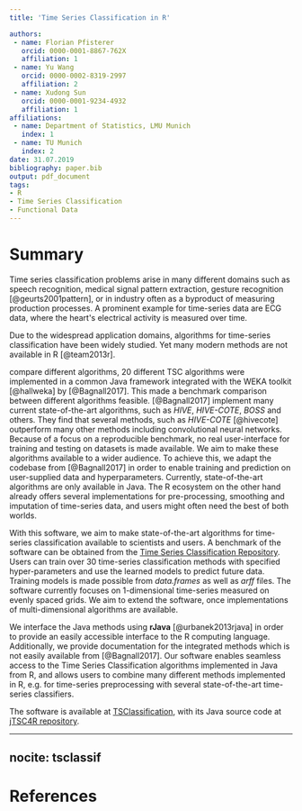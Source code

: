 ```yaml
---
title: 'Time Series Classification in R'

authors:
 - name: Florian Pfisterer
   orcid: 0000-0001-8867-762X
   affiliation: 1
 - name: Yu Wang
   orcid: 0000-0002-8319-2997
   affiliation: 2
 - name: Xudong Sun
   orcid: 0000-0001-9234-4932
   affiliation: 1
affiliations:
 - name: Department of Statistics, LMU Munich
   index: 1
 - name: TU Munich
   index: 2
date: 31.07.2019
bibliography: paper.bib
output: pdf_document
tags:
- R
- Time Series Classification
- Functional Data
---
```


# Summary
Time series classification problems arise in many different domains such as speech recognition, medical signal pattern extraction, gesture recognition [@geurts2001pattern], or in industry often as a byproduct of measuring production processes.
A prominent example for time-series data are ECG data, where the heart's electrical activity is measured over time.

Due to the widespread application domains, algorithms for time-series classification have been widely studied.
Yet many modern methods are not available in R [@team2013r].

compare different algorithms, 20 different TSC algorithms were implemented in a common Java framework integrated with the WEKA toolkit [@hallweka] by [@Bagnall2017].
This made a benchmark comparison between different algorithms feasible.
[@Bagnall2017] implement many current state-of-the-art algorithms, such as *HIVE*, *HIVE-COTE*, *BOSS* and others.
They find that several methods, such as *HIVE-COTE* [@hivecote] outperform many other methods including convolutional neural networks.
Because of a focus on a reproducible benchmark, no real user-interface for training and testing on datasets is made available.
We aim to make these algorithms available to a wider audience.
To achieve this, we adapt the codebase from [@Bagnall2017] in order to enable training and prediction on user-supplied data and hyperparameters.
Currently, state-of-the-art algorithms are only available in Java.
The R ecosystem on the other hand already offers several implementations for pre-processing, smoothing and imputation of time-series data, and users might often need the best of both worlds.

With this software, we aim to make state-of-the-art algorithms for time-series classification available to scientists and users. A benchmark of the software can be obtained from the [Time Series Classification Repository](http://timeseriesclassification.com/).
Users can train over 30 time-series classification methods with specified hyper-parameters and use the learned models to predict future data.
Training models is made possible from *data.frames* as well as *arff* files.
The software currently focuses on 1-dimensional time-series measured on evenly spaced grids.
We aim to extend the software, once implementations of multi-dimensional algorithms are available.

We interface the Java methods using **rJava** [@urbanek2013rjava] in order to provide an easily accessible interface to the R computing language.
Additionally, we provide documentation for the integrated methods which is not easily available from [@Bagnall2017].
Our software enables seamless access to the Time Series Classification algorithms implemented in Java from R, and allows users to combine many different methods implemented in R, e.g. for time-series preprocessing with several state-of-the-art time-series classifiers.

The software is available at [TSClassification](https://github.com/compstat-lmu/TSClassification), with its Java source code at [jTSC4R repository](https://github.com/compstat-lmu/jTSC4R).

---
nocite: tsclassif
---

# References



